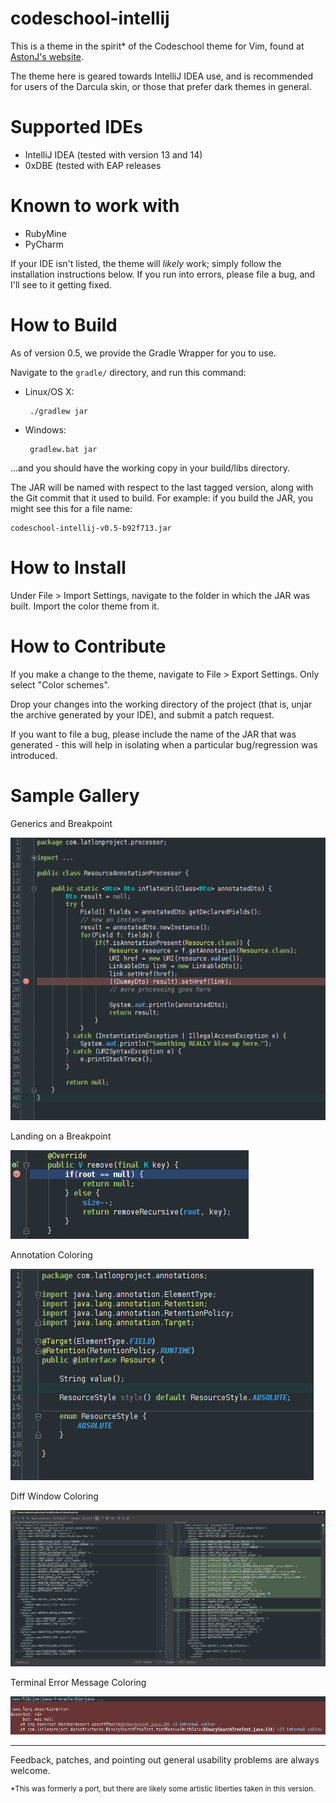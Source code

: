 codeschool-intellij
===================

This is a theme in the spirit* of the Codeschool theme for Vim, found at [AstonJ's website](http://astonj.com/tech/vim-for-ruby-rails-and-a-sexy-theme/).

The theme here is geared towards IntelliJ IDEA use, and is recommended for users of the Darcula skin, or those that
prefer dark themes in general.

Supported IDEs
==============

 - IntelliJ IDEA (tested with version 13 and 14)
 - 0xDBE (tested with EAP releases

Known to work with
==================

  - RubyMine
  - PyCharm

 
If your IDE isn't listed, the theme will *likely* work; simply follow the installation instructions below.
If you run into errors, please file a bug, and I'll see to it getting fixed.


How to Build
============

As of version 0.5, we provide the Gradle Wrapper for you to use.

Navigate to the `gradle/` directory, and run this command:

 - Linux/OS X:

        ./gradlew jar


 - Windows:

        gradlew.bat jar


...and you should have the working copy in your build/libs directory.

The JAR will be named with respect to the last tagged version, along with the Git commit that it used to build.  For example:  if you build the JAR, you might see this for a file name:

    codeschool-intellij-v0.5-b92f713.jar


How to Install
==============

Under File > Import Settings, navigate to the folder in which the JAR was built.  Import the color theme from it.


How to Contribute
=================

If you make a change to the theme, navigate to File > Export Settings.  Only select "Color schemes".
 
Drop your changes into the working directory of the project (that is, unjar the archive generated by your IDE), and submit a patch request.

If you want to file a bug, please include the name of the JAR that was generated - this will help in isolating when a particular bug/regression was introduced.


Sample Gallery
==============

Generics and Breakpoint

 ![Generics and Breakpoint](images/codeschool-intellij_breakpoint.png)
 
Landing on a Breakpoint

 ![Landing on a Breakpoint](images/codeschool-intellij_breakpoint_hit.png)


 Annotation Coloring

 ![Annotation Coloring](images/codeschool-intellij_annotation.png)

 Diff Window Coloring

 ![Diff Window Coloring](images/codeschool-intellij_diff.png)

Terminal Error Message Coloring
 
 ![Terminal error message coloring](images/codeschool-intellij_terminal_error.png)


---

Feedback, patches, and pointing out general usability problems are always welcome.

<sup>*This was formerly a port, but there are likely some artistic liberties taken in this version.</sup>